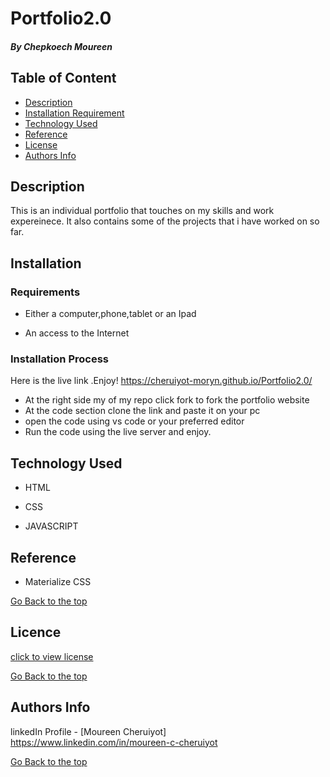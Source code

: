 # Portfolio2.0

##### By Chepkoech Moureen

## Table of Content

+ [Description](#description)
+ [Installation Requirement](#Installation)
+ [Technology Used](#technology-used)
+ [Reference](#reference)
+ [License](#license)
+ [Authors Info](#author-Info)

## Description
<p>This is  an individual portfolio that touches on my skills and work expereinece. It also contains some of the projects that i have worked on so far.</p> 


## Installation

### Requirements

* Either a computer,phone,tablet or an Ipad

* An access to the Internet

### Installation Process
Here is the live link .Enjoy! https://cheruiyot-moryn.github.io/Portfolio2.0/
* At the right side my of my repo click fork to fork the portfolio website
* At the code section clone the link and paste it on your pc
* open the code using vs code or your preferred editor 
* Run the code using the live server and enjoy.

## Technology Used
* HTML 

* CSS 

* JAVASCRIPT

## Reference
* Materialize CSS

[Go Back to the top](#portfolio2.0)

## Licence

[click to view license](LICENSE)

[Go Back to the top](#portfolio2.0)

## Authors Info

linkedIn Profile - [Moureen Cheruiyot] https://www.linkedin.com/in/moureen-c-cheruiyot


[Go Back to the top](#portfolio )
